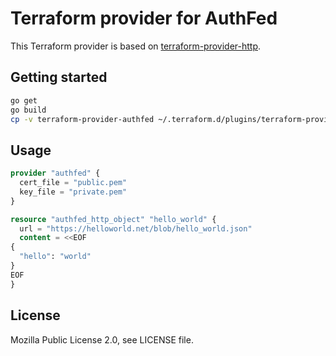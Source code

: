 # Terraform provider for AuthFed

This Terraform provider is based on [terraform-provider-http](https://github.com/terraform-providers/terraform-provider-http).

## Getting started

```sh
go get
go build
cp -v terraform-provider-authfed ~/.terraform.d/plugins/terraform-provider-authfed_v0.1.0
```

## Usage

```tf
provider "authfed" {
  cert_file = "public.pem"
  key_file = "private.pem"
}

resource "authfed_http_object" "hello_world" {
  url = "https://helloworld.net/blob/hello_world.json"
  content = <<EOF
{
  "hello": "world"
}
EOF
}
```

## License

Mozilla Public License 2.0, see LICENSE file.
